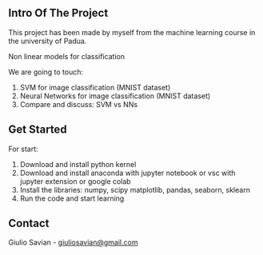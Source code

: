 
<!-- INTRO OF THE PROJECT -->
## Intro Of The Project
This project has been made by myself from the machine learning course in the university of Padua.

Non linear models for classification

We are going to touch: 
1. SVM for image classification (MNIST dataset)
2. Neural Networks for image classification (MNIST dataset)
3. Compare and discuss: SVM vs NNs

<!-- Get started -->
## Get Started

For start:
1. Download and install python kernel
2. Download and install anaconda with jupyter notebook or vsc with jupyter extension or google colab
3. Install the libraries: numpy, scipy matplotlib, pandas, seaborn, sklearn
4. Run the code and start learning

## Contact

Giulio Savian  - giuliosavian@gmail.com

<!--Project Link: [https://github.com/your_username/repo_name](https://github.com/your_username/repo_name)-->

